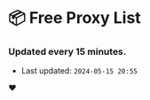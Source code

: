 # :package: Free Proxy List
### Updated every 15 minutes.

- Last updated: `2024-05-15 20:55`

:heart:
